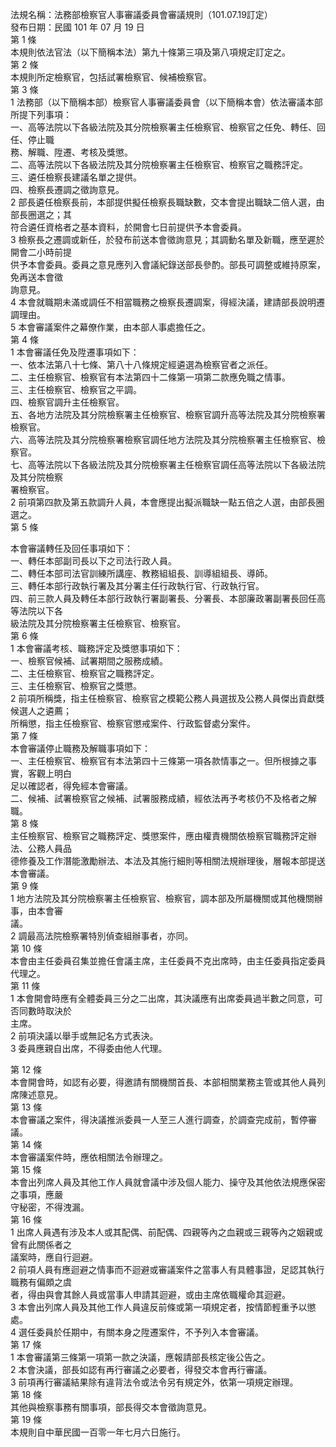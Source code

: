 法規名稱：法務部檢察官人事審議委員會審議規則（101.07.19訂定）  
發布日期：民國 101 年 07 月 19 日  
第 1 條  
本規則依法官法（以下簡稱本法）第九十條第三項及第八項規定訂定之。  
第 2 條  
本規則所定檢察官，包括試署檢察官、候補檢察官。  
第 3 條  
1 法務部（以下簡稱本部）檢察官人事審議委員會（以下簡稱本會）依法審議本部所提下列事項：  
一、高等法院以下各級法院及其分院檢察署主任檢察官、檢察官之任免、轉任、回任、停止職  
務、解職、陞遷、考核及獎懲。  
二、高等法院以下各級法院及其分院檢察署主任檢察官、檢察官之職務評定。  
三、遴任檢察長建議名單之提供。  
四、檢察長遷調之徵詢意見。  
2 部長遴任檢察長前，本部提供擬任檢察長職缺數，交本會提出職缺二倍人選，由部長圈選之；其  
符合遴任資格者之基本資料，於開會七日前提供予本會委員。  
3 檢察長之遷調或新任，於發布前送本會徵詢意見；其調動名單及新職，應至遲於開會二小時前提  
供予本會委員。委員之意見應列入會議紀錄送部長參酌。部長可調整或維持原案，免再送本會徵  
詢意見。  
4 本會就職期未滿或調任不相當職務之檢察長遷調案，得經決議，建請部長說明遷調理由。  
5 本會審議案件之幕僚作業，由本部人事處擔任之。  
第 4 條  
1 本會審議任免及陞遷事項如下：  
一、依本法第八十七條、第八十八條規定經遴選為檢察官者之派任。  
二、主任檢察官、檢察官有本法第四十二條第一項第二款應免職之情事。  
三、主任檢察官、檢察官之平調。  
四、檢察官調升主任檢察官。  
五、各地方法院及其分院檢察署主任檢察官、檢察官調升高等法院及其分院檢察署檢察官。  
六、高等法院及其分院檢察署檢察官調任地方法院及其分院檢察署主任檢察官、檢察官。  
七、高等法院以下各級法院及其分院檢察署主任檢察官調任高等法院以下各級法院及其分院檢察  
署檢察官。  
2 前項第四款及第五款調升人員，本會應提出擬派職缺一點五倍之人選，由部長圈選之。  
第 5 條  


本會審議轉任及回任事項如下：  
一、轉任本部副司長以下之司法行政人員。  
二、轉任本部司法官訓練所講座、教務組組長、訓導組組長、導師。  
三、轉任本部行政執行署及其分署主任行政執行官、行政執行官。  
四、前三款人員及轉任本部行政執行署副署長、分署長、本部廉政署副署長回任高等法院以下各  
級法院及其分院檢察署主任檢察官、檢察官。  
第 6 條  
1 本會審議考核、職務評定及獎懲事項如下：  
一、檢察官候補、試署期間之服務成績。  
二、主任檢察官、檢察官之職務評定。  
三、主任檢察官、檢察官之獎懲。  
2 前項所稱獎，指主任檢察官、檢察官之模範公務人員選拔及公務人員傑出貢獻獎候選人之遴薦；  
所稱懲，指主任檢察官、檢察官懲戒案件、行政監督處分案件。  
第 7 條  
本會審議停止職務及解職事項如下：  
一、主任檢察官、檢察官有本法第四十三條第一項各款情事之一。但所根據之事實，客觀上明白  
足以確認者，得免經本會審議。  
二、候補、試署檢察官之候補、試署服務成績，經依法再予考核仍不及格者之解職。  
第 8 條  
主任檢察官、檢察官之職務評定、獎懲案件，應由權責機關依檢察官職務評定辦法、公務人員品  
德修養及工作潛能激勵辦法、本法及其施行細則等相關法規辦理後，層報本部提送本會審議。  
第 9 條  
1 地方法院及其分院檢察署主任檢察官、檢察官，調本部及所屬機關或其他機關辦事，由本會審  
議。  
2 調最高法院檢察署特別偵查組辦事者，亦同。  
第 10 條  
本會由主任委員召集並擔任會議主席，主任委員不克出席時，由主任委員指定委員代理之。  
第 11 條  
1 本會開會時應有全體委員三分之二出席，其決議應有出席委員過半數之同意，可否同數時取決於  
主席。  
2 前項決議以舉手或無記名方式表決。  
3 委員應親自出席，不得委由他人代理。  


第 12 條  
本會開會時，如認有必要，得邀請有關機關首長、本部相關業務主管或其他人員列席陳述意見。  
第 13 條  
本會審議之案件，得決議推派委員一人至三人進行調查，於調查完成前，暫停審議。  
第 14 條  
本會審議案件時，應依相關法令辦理之。  
第 15 條  
本會出列席人員及其他工作人員就會議中涉及個人能力、操守及其他依法規應保密之事項，應嚴  
守秘密，不得洩漏。  
第 16 條  
1 出席人員遇有涉及本人或其配偶、前配偶、四親等內之血親或三親等內之姻親或曾有此關係者之  
議案時，應自行迴避。  
2 前項人員有應迴避之情事而不迴避或審議案件之當事人有具體事證，足認其執行職務有偏頗之虞  
者，得由與會其餘人員或當事人申請其迴避，或由主席依職權命其迴避。  
3 本會出列席人員及其他工作人員違反前條或第一項規定者，按情節輕重予以懲處。  
4 選任委員於任期中，有關本身之陞遷案件，不予列入本會審議。  
第 17 條  
1 本會審議第三條第一項第一款之決議，應報請部長核定後公告之。  
2 本會決議，部長如認有再行審議之必要者，得發交本會再行審議。  
3 前項再行審議結果除有違背法令或法令另有規定外，依第一項規定辦理。  
第 18 條  
其他與檢察事務有關事項，部長得交本會徵詢意見。  
第 19 條  
本規則自中華民國一百零一年七月六日施行。  


